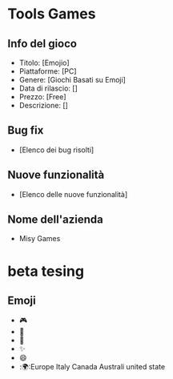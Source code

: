 # Tools Games

## Info del gioco

* Titolo: [Emojio]
* Piattaforme: [PC]
* Genere: [Giochi Basati su Emoji]
* Data di rilascio: []
* Prezzo: [Free]
* Descrizione: []

## Bug fix

* [Elenco dei bug risolti]

## Nuove funzionalità

* [Elenco delle nuove funzionalità]

## Nome dell'azienda

* Misy Games

# beta tesing



## Emoji

* :video_game:
* :bug:
* :tada:
* :sparkles:
* :smile:
* :🌍:Europe Italy Canada Australi united state  
